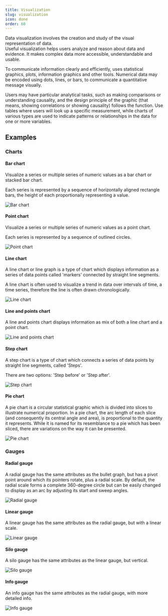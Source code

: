 ```yaml
---
title: Visualization
slug: visualization
icon: done
order: 60
---
```


<!-- markdownlint-disable MD025 -->
<!-- markdownlint-disable MD033 -->

Data visualization involves the creation and study of the visual representation of data.<br>Useful
visualization helps users analyze and reason about data and evidence. It makes complex data more
accessible, understandable and usable.

To communicate information clearly and efficiently, uses statistical graphics, plots, information
graphics and other tools. Numerical data may be encoded using dots, lines, or bars, to communicate a
quantitative message visually.

Users may have particular analytical tasks, such as making comparisons or understanding causality,
and the design principle of the graphic (that means, showing correlations or showing causality) follows
the function. Use tables where users will look up a specific measurement, while charts of various
types are used to indicate patterns or relationships in the data for one or more variables.

## Examples

### Charts

#### Bar chart

Visualize a series or multiple series of numeric values as a bar chart or stacked bar chart.

Each series is represented by a sequence of horizontally aligned rectangle bars, the height of each
proportionally representing a value.

<div class="c8y-example d-flex j-c-center">
  <img src="../../../images/foundations/bar-chart.png" alt="Bar chart" class="img-responsive">
</div>

#### Point chart

Visualize a series or multiple series of numeric values as a point chart.

Each series is represented by a sequence of outlined circles.

<div class="c8y-example d-flex j-c-center">
  <img src="../../../images/foundations/point-chart.png" alt="Point chart" class="img-responsive" style="max-height: 400px;">
</div>

#### Line chart

A line chart or line graph is a type of chart which displays information as a series of data points
called 'markers' connected by straight line segments.

A line chart is often used to visualize a trend in data over intervals of time, a time series, therefore the line is often drawn chronologically.

<div class="c8y-example d-flex j-c-center">
  <img src="../../../images/foundations/line-chart.png" alt="Line chart" class="img-responsive" style="max-height: 400px;">
</div>

#### Line and points chart

A line and points chart displays information as mix of both a line chart and a point chart.

<div class="c8y-example d-flex j-c-center">
  <img src="../../../images/foundations/line-points-chart.png" alt="Line and points chart" class="img-responsive">
</div>

#### Step chart

A step chart is a type of chart which connects a series of data points by straight line segments,
called 'Steps'.

There are two options: 'Step before' or 'Step after'.

<div class="c8y-example d-flex j-c-center">
  <img src="../../../images/foundations/step-chart.png" alt="Step chart" class="img-responsive">
</div>

#### Pie chart

A pie chart is a circular statistical graphic which is divided into slices to illustrate numerical
proportion. In a pie chart, the arc length of each slice (and consequently its central angle and
area), is proportional to the quantity it represents. While it is named for its resemblance to a pie
which has been sliced, there are variations on the way it can be presented.

<div class="c8y-example d-flex j-c-center m-b-40">
  <img src="../../../images/foundations/pie-chart.png" alt="Pie chart" class="img-responsive">
</div>

### Gauges

#### Radial gauge

A radial gauge has the same attributes as the bullet graph, but has a pivot point around which its
pointers rotate, plus a radial scale. By default, the radial scale forms a complete 360-degree
circle but can be easily changed to display as an arc by adjusting its start and sweep angles.

<div class="c8y-example d-flex j-c-center">
  <img src="../../../images/foundations/radial-gauge.png" alt="Radial gauge" class="img-responsive">
</div>

#### Linear gauge

A linear gauge has the same attributes as the radial gauge, but with a linear scale.

<div class="c8y-example d-flex j-c-center">
  <img src="../../../images/foundations/linear-gauge.png" alt="Linear gauge" class="img-responsive">
</div>

#### Silo gauge

A silo gauge has the same attributes as the linear gauge, but vertical.

<div class="c8y-example d-flex j-c-center">
  <img src="../../../images/foundations/silo.png" alt="Silo gauge" class="img-responsive">
</div>

#### Info gauge

An info gauge has the same attributes as the radial gauge, with more detailed info.

<div class="c8y-example d-flex j-c-center">
  <img src="../../../images/foundations/info-gauge.png" alt="Info gauge" class="img-responsive">
</div>

<!-- TODO when available -->

<!-- <h2>Spark line</h2>
<p>A sparkline is a very small line chart, typically drawn without axes or coordinates. It presents the general shape of the variation (typically over time) in some measurement, such as temperature or stock market price, in a simple and highly condensed way.</p>
<p>Sparklines are small enough to be embedded in text, or several sparklines may be grouped together as elements of a small multiple. Whereas the typical chart is designed to show as much data as possible, and is set off from the flow of text, sparklines are intended to be succinct, memorable, and located where they are discussed</p>
<div class="c8y-example">
 <img src="../../../images/foundations/line-chart.png" alt="" class="img-responsive">
</div> -->

<!-- <h2>Area chart</h2>
<p>An area chart displays graphically quantitative data. It is based on the line chart, but the area between axis and line is emphasized with color.</p>
<p>Commonly one compares with an area chart two or more quantities.</p>
<div class="c8y-example">
  <img src="../../../images/foundations/line-chart.png" alt="" class="img-responsive">
</div>

<h2>Bullet graph</h2>
<p>The bullet graph features a single, primary measure (for example, temperature), compares that measure to one or more other measures to enrich its meaning (for example, compared to a target), and displays it in the context of qualitative ranges of performance, such as warning, satisfactory, and good.</p>
<div class="c8y-example">
  <img src="../../../images/foundations/line-chart.png" alt="" class="img-responsive">
</div> -->

<!-- <h2>Scatter plot</h2>
<p>A scatter plot (also called a scatterplot, scatter graph, scatter chart, scattergram, or scatter diagram) is a type of plot or mathematical diagram using Cartesian coordinates to display values for typically two variables for a set of data.</p>
<p>If the points are color-coded, one additional variable can be displayed. The data are displayed as a collection of points, each having the value of one variable determining the position on the horizontal axis and the value of the other variable determining the position on the vertical axis.</p>
<div class="c8y-example">
  <img src="../../../images/foundations/line-chart.png" alt="" class="img-responsive">
</div>

<h2>Timeseries chart</h2>
<p>A time series is a series of data points indexed (or listed or graphed) in time order. Most commonly, a time series is a sequence taken at successive equally spaced points in time. Thus it is a sequence of discrete-time data.</p>
<div class="c8y-example">
  <img src="../../../images/foundations/line-chart.png" alt="" class="img-responsive">
</div>

<h2>Parallel coordinates</h2>
<p>Parallel coordinates are a common way of visualizing high-dimensional geometry and analyzing multivariate data.</p>
<p>To show a set of points in an n-dimensional space, a backdrop is drawn consisting of n parallel lines, typically vertical and equally spaced. A point in n-dimensional space is represented as a polyline with vertices on the parallel axes; the position of the vertex on the i-th axis corresponds to the i-th coordinate of the point.</p>
<p>This visualization is closely related to time series visualization, except that it is applied to data where the axes do not correspond to points in time, and therefore do not have a natural order.</p>
<div class="c8y-example">
  <img src="../../../images/foundations/line-chart.png" alt="" class="img-responsive">
</div>

<h2>Radar chart</h2>
<p>A radar chart is a graphical method of displaying multivariate data in the form of a two-dimensional chart of three or more quantitative variables represented on axes starting from the same point.</p>
<p>The relative position and angle of the axes is typically uninformative.</p>
<div class="c8y-example">
  <img src="../../../images/foundations/line-chart.png" alt="" class="img-responsive">
</div> -->
